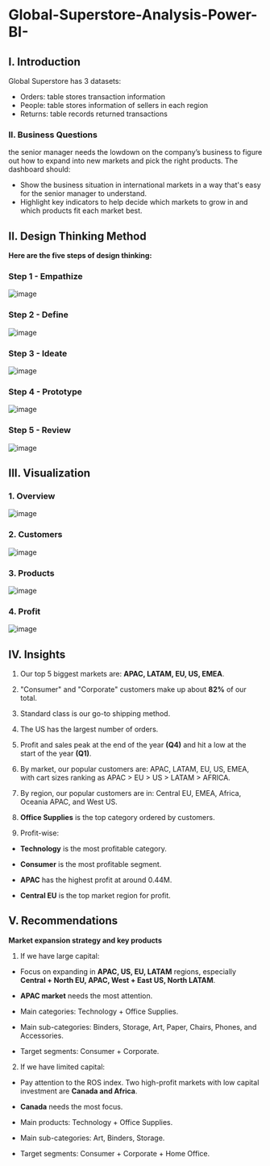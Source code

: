 # Global-Superstore-Analysis-Power-BI-
## I. Introduction
Global Superstore has 3 datasets:
- Orders: table stores transaction information
- People: table stores information of sellers in each region
- Returns: table records returned transactions
### II. Business Questions
the senior manager needs the lowdown on the company’s business to figure out how to expand into new markets and pick the right products. The dashboard should:
- Show the business situation in international markets in a way that's easy for the senior manager to understand.
- Highlight key indicators to help decide which markets to grow in and which products fit each market best.
## II. Design Thinking Method
**Here are the five steps of design thinking:**
### Step 1 - Empathize
![image](https://user-images.githubusercontent.com/101726623/235493835-edca68d7-d0b1-4f1c-9ca7-1d7da3e30ac8.png) 

### Step 2 - Define
![image](https://user-images.githubusercontent.com/101726623/235493010-91e6a488-f9b2-4570-9837-b7e945f9fc72.png)

### Step 3 - Ideate
![image](https://user-images.githubusercontent.com/101726623/235493072-e52069eb-196d-40d6-8191-0f116fc00249.png)

### Step 4 - Prototype
![image](https://user-images.githubusercontent.com/101726623/235493217-979bea4d-019b-414e-a94b-f1794b95eccf.png)

### Step 5 - Review
![image](https://user-images.githubusercontent.com/101726623/235493257-a4fff02c-da02-4e4c-87bf-62b454905e67.png)

## III. Visualization
### 1. Overview
![image](https://github.com/user-attachments/assets/13cfb2a1-4637-4186-bbba-dce74bac45f9)




### 2. Customers
![image](https://github.com/user-attachments/assets/28c51b40-89a1-45fa-bbe9-391e921dc199)




### 3. Products
![image](https://github.com/user-attachments/assets/f6af88a6-b982-43b8-9438-5ae42fe1a7d1)




### 4. Profit
![image](https://github.com/user-attachments/assets/9a26a32d-13fe-45da-ad9c-462c04a40613)




## IV. Insights
1. Our top 5 biggest markets are: **APAC, LATAM, EU, US, EMEA**.

2. "Consumer" and "Corporate" customers make up about **82%** of our total.

3. Standard class is our go-to shipping method.

4. The US has the largest number of orders.

5. Profit and sales peak at the end of the year **(Q4)** and hit a low at the start of the year **(Q1)**.

6. By market, our popular customers are: APAC, LATAM, EU, US, EMEA, with cart sizes ranking as APAC > EU > US > LATAM > AFRICA.

7. By region, our popular customers are in: Central EU, EMEA, Africa, Oceania APAC, and West US.

8. **Office Supplies** is the top category ordered by customers.


9. Profit-wise:

- **Technology** is the most profitable category.

- **Consumer** is the most profitable segment.

- **APAC** has the highest profit at around 0.44M.

- **Central EU** is the top market region for profit.


## V. Recommendations
**Market expansion strategy and key products**

1. If we have large capital:

- Focus on expanding in **APAC, US, EU, LATAM** regions, especially **Central + North EU, APAC, West + East US, North LATAM**.

- **APAC market** needs the most attention.

- Main categories: Technology + Office Supplies.

- Main sub-categories: Binders, Storage, Art, Paper, Chairs, Phones, and Accessories.

- Target segments: Consumer + Corporate.

2. If we have limited capital:

- Pay attention to the ROS index. Two high-profit markets with low capital investment are **Canada and Africa**.
- **Canada** needs the most focus.

- Main products: Technology + Office Supplies.

- Main sub-categories: Art, Binders, Storage.

- Target segments: Consumer + Corporate + Home Office.


